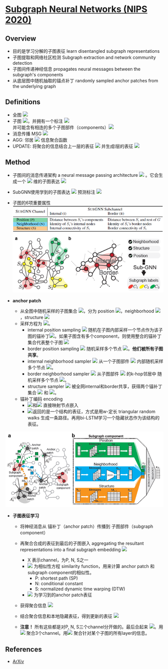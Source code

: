 # [Subgraph Neural Networks (NIPS 2020)](https://drive.google.com/file/d/1JLxXYxboxKHQegfeSDrLiJf-fLU5t2ZJ/view?usp=drivesdk)

## Overview
- 目的是学习分解的子图表征 learn disentangled subgraph representations
- 子图提取和网络社区检测 Subgraph extraction and network community detection
- 子图间传递神经信息 propagates neural messages between the subgraph's components
- 从底层图中随机抽取的锚点补丁 randomly sampled anchor patches from the underlying graph


## Definitions
- 全图 <img src="https://latex.codecogs.com/svg.image?G=(V,E)">
- 子图 <img src="https://latex.codecogs.com/svg.image?S=(V',E')">，并拥有一个标注 <img src="https://latex.codecogs.com/svg.image?y_S">并可能含有相连的多个子图部件（components）<img src="https://latex.codecogs.com/svg.image?S^{(C)}">
- 消息传播 MSG <img src="https://latex.codecogs.com/svg.image?m_{ij}^l = MSG(h_i^{l-1},h_j^{l-1})">
- AGG: 邻居 <img src="https://latex.codecogs.com/svg.image?\mathcal{N}_{v_{i}}"> 信息聚合函数  
- UPDATE: 将聚合的信息结合上一层的表征 <img src="https://latex.codecogs.com/svg.image?h_i^{l-1}"> 并生成l层的表征 <img src="https://latex.codecogs.com/svg.image?h_i^l">

## Method
- 子图间的消息传递架构 a neural message passing architecture <img src="https://latex.codecogs.com/svg.image?E_S"> 。它会生成一个 <img src="https://latex.codecogs.com/svg.image?d_S"> 维的子图表达 <img src="https://latex.codecogs.com/svg.image?z_S \in \mathbb{R}^{d_s}">
- SubGNN使用学到的子图表达 <img src="https://latex.codecogs.com/svg.image?z_S"> 预测标注 <img src="https://latex.codecogs.com/svg.image?f(S) = \hat{y}_{S}">
- 子图的6项重要属性
![](images/SubGNN_properties.png)
![](images/SubGNN_structures.png)

- **anchor patch**
  - 从全图中随机采样的子图集合 <img src="https://latex.codecogs.com/svg.image?\mathcal{A}_x = \{\mathcal{A}_x^{(1)}, ..., \mathcal{A}_x^{(n_A)}\}">，分为 position <img src="https://latex.codecogs.com/svg.image?\mathcal{A}_P">，neighborhood <img src="https://latex.codecogs.com/svg.image?\mathcal{A}_N">，structure <img src="https://latex.codecogs.com/svg.image?\mathcal{A}_S">
  - 采样方程为 <img src="https://latex.codecogs.com/svg.image?\phi_X: (G,S^{(c)}) \rightarrow A_X">。
    - internal position sampling <img src="https://latex.codecogs.com/svg.image?\phi_{P_I}"> 随机在子图内部采样一个节点作为该子图的锚补丁<img src="https://latex.codecogs.com/svg.image?A_{P_I}">。如果子图含有多个component，则使用整合的锚补丁集合代表整个子图 <img src="https://latex.codecogs.com/svg.image?\mathcal{A}_{P_I}">
    - border position sampling <img src="https://latex.codecogs.com/svg.image?\phi_{P_B}"> 随机采样多个节点 <img src="https://latex.codecogs.com/svg.image?\mathcal{A}_{P_B}">。**他们被所有子图共享**。
    - internal neighborhood sampler <img src="https://latex.codecogs.com/svg.image?\phi_{N_I}"> 从一个子图部件 <img src="https://latex.codecogs.com/svg.image?S^{(c)}"> 内部随机采样多个节点 <img src="https://latex.codecogs.com/svg.image?\mathcal{A}_{N_I}">。
    - border neighborhood sampler <img src="https://latex.codecogs.com/svg.image?\phi_{N_B}"> 从子图部件 <img src="https://latex.codecogs.com/svg.image?S^{(c)}"> 的k-hop邻居中 随机采样多个节点 <img src="https://latex.codecogs.com/svg.image?\mathcal{A}_{N_B}">。
    - structure sampler <img src="https://latex.codecogs.com/svg.image?\phi_S"> 被全网internal和border共享，获得两个锚补丁集合 <img src="https://latex.codecogs.com/svg.image?\mathcal{A}_{S_I}"> 和 <img src="https://latex.codecogs.com/svg.image?\mathcal{A}_{S_B}">。
  - 锚补丁编码 encoding
    - <img src="https://latex.codecogs.com/svg.image?\psi_N">和<img src="https://latex.codecogs.com/svg.image?\psi_P"> 直接映射节点嵌入
    - <img src="https://latex.codecogs.com/svg.image?\psi_S">返回的是一个结构的表征，方式是用w-定长 triangular random walks 生成一条路径。再用bi-LSTM学习一个隐藏状态作为该结构的表征。

![](images/SubGNN_anchor_patch.png)

- **子图表征学习**
  - 将神经消息从 锚补丁（anchor patch）传播到 子图部件（subgraph component）
  - 再聚合合成的表征到最后的子图嵌入 aggregating the resultant representations into a final subgraph embedding <img src="https://latex.codecogs.com/svg.image?MSG_X^{A\rightarrow S} = \gamma_X(S^{(c)}, A_X)\cdot a_X">
    - X 表示channel，为P, N, S之一
    - <img src="https://latex.codecogs.com/svg.image?\gamma_X: (S^{(c)}, A_X) \rightarrow [0,1]"> 为相似性方程 similarity function，用来计算 anchor patch 和 subgraph component的相似性。
      - P: shortest path (SP)
      - N: conditional constant
      - S: normalized dynamic time warping (DTW)
    - <img src="https://latex.codecogs.com/svg.image?a_X"> 为学习到的anchor patch表征
  - 获得聚合信息 <img src="https://latex.codecogs.com/svg.image?g_{X,c} = AGG_M(\{MSG_X^{A_X\rightarrow S^{(c)}} \forall A_X \in \mathcal{A}_X\})">

  - 结合聚合信息和本地隐藏表征，得到更新的表征 <img src="https://latex.codecogs.com/svg.image?h_{X,c} \leftarrow \sigma(W_X \cdot [g_{X,c}; h_{X, c}]\})">
  - **注意！** 所有这些都是对P, N, S三个channel分开做的。最后合起来 <img src="https://latex.codecogs.com/svg.image?\{P_I, P_B\}, \{N_I, N_B\}, \{S_I, S_B\}">。用<img src="https://latex.codecogs.com/svg.image?AGG_C"> 聚合3个channel。用<img src="https://latex.codecogs.com/svg.image?AGG_L"> 聚合针对某个子图的所有layer的信息。


## References
- [ArXiv](https://arxiv.org/abs/2006.10538)